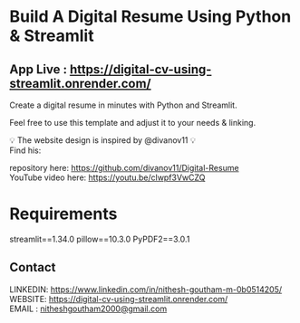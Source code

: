 # Build A Digital Resume Using Python & Streamlit

## App Live : https://digital-cv-using-streamlit.onrender.com/

Create a digital resume in minutes with Python and Streamlit. 

Feel free to use this template and adjust it to your needs & linking.    

💡 The website design is inspired by @divanov11 💡   
Find his:   

repository here: https://github.com/divanov11/Digital-Resume      
YouTube video here: https://youtu.be/clwpf3VwCZQ    

# Requirements

streamlit==1.34.0
pillow==10.3.0
PyPDF2==3.0.1 

## Contact

LINKEDIN: https://www.linkedin.com/in/nithesh-goutham-m-0b0514205/   
WEBSITE: https://digital-cv-using-streamlit.onrender.com/   
EMAIL : nitheshgoutham2000@gmail.com
